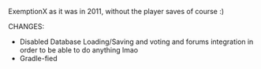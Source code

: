 ExemptionX as it was in 2011, without the player saves of course :)

CHANGES:
* Disabled Database Loading/Saving and voting and forums integration in order to be able to do anything lmao 
* Gradle-fied
